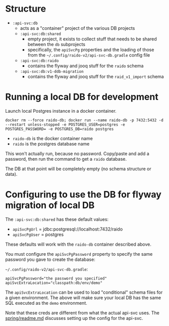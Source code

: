 # Structure

* `:api-svc:db`
  * acts as a "container" project of the various DB projects
  * `:api-svc:db:shared`
    * empty project, it exists to collect stuff that needs to be shared between
      the `db` subprojects
    * specifically, the `apiSvcPg` properties and the loading of those from
      the `~/.config/raido-v2/api-svc-db.gradle` config file
  * `:api-svc:db:raido`
    * contains the flyway and jooq stuff for the `raido` schema
  * `:api-svc:db:v1-ddb-migration`
    * contains the flyway and jooq stuff for the `raid_v1_import` schema


# Running a local DB for development

Launch local Postgres instance in a docker container.

```
docker rm --force raido-db; docker run --name raido-db -p 7432:5432 -d --restart unless-stopped -e POSTGRES_USER=postgres -e POSTGRES_PASSWORD= -e POSTGRES_DB=raido postgres
```

* `raido-db` is the docker container name
* `raido` is the postgres database name

This won't actually run, because no password.  Copy/paste and add a password,
then run the command to get a `raido` database.

The DB at that point will be completely empty (no schema structure or data).


# Configuring to use the DB for flyway migration of local DB

The `:api-svc:db:shared` has these default values:
* `apiSvcPgUrl` = jdbc:postgresql://localhost:7432/raido
* `apiSvcPgUser` = postgres

These defaults will work with the `raido-db` container described above.

You must configure the `apiSvcPgPassword` property to specify the
same password you gave to create the database:

`~/.config/raido-v2/api-svc-db.gradle`:
```
apiSvcPgPassword="the password you specified"
apiSvcExtraLocation="classpath:db/env/demo"
```

The `apiSvcExtraLocation` can be used to load "conditional" schema files
for a given environment.  The above will make sure your local DB has the same
SQL executed as the `demo` environment.

Note that these creds are different from what the actual api-svc uses.
The [spring/readme.md](../spring/readme.md) discusses setting up the config
for the api-svc.


